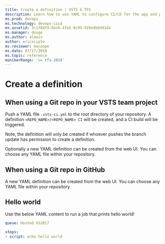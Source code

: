 ```yaml
---
title: Create a definition | VSTS & TFS    
description: Learn how to use YAML to configure CI/CD for the app and platform of your choice.
ms.prod: devops
ms.technology: devops-cicd
ms.assetid: 3c1f8df4-0ac6-47e5-8c95-928edb6dd1da
ms.manager: douge
ms.author: alewis
author: ericsciple
ms.reviewer: macoope
ms.date: 07/17/2018
ms.topic: reference
monikerRange: '>= tfs-2018'
---
```


# Create a definition

## When using a Git repo in your VSTS team project

Push a YAML file `.vsts-ci.yml` to the root directory of your repository. A definition
`<REPO_NAME>/<REPO_NAME> CI` will be created, and a CI build will be triggered.

Note, the definition will only be created if whoever pushes the branch update has
permission to create a definition.

Optionally a new YAML definition can be created from the web UI. You can choose any YAML
file within your repository.

## When using a Git repo in GitHub

A new YAML definition can be created from the web UI. You can choose any YAML file within
your repository.

## Hello world

Use the below YAML content to run a job that prints hello world!

```yaml
queue: Hosted VS2017

steps:
- script: echo hello world
```
